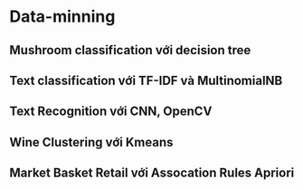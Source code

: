 # Data-minning
## Mushroom classification với decision tree
## Text classification với TF-IDF và MultinomialNB
## Text Recognition với CNN, OpenCV
## Wine Clustering với Kmeans
## Market Basket Retail với Assocation Rules Apriori

